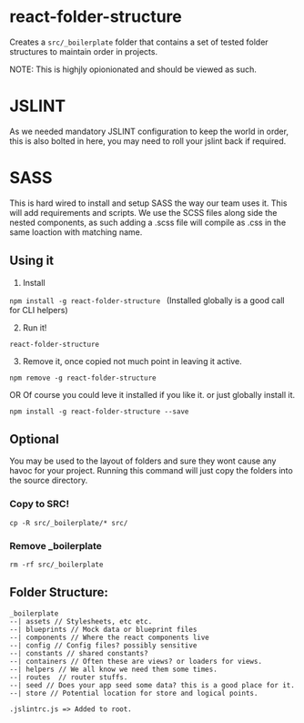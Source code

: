 # react-folder-structure
Creates a `src/_boilerplate` folder that contains a set of tested folder structures to maintain order in projects.

NOTE: This is highjly opionionated and should be viewed as such. 

# JSLINT
As we needed mandatory JSLINT configuration to keep the world in order, this is also bolted in here, you may need to roll your jslint back if required. 

# SASS
This is hard wired to install and setup SASS the way our team uses it. This will add requirements and scripts.
We use the SCSS files along side the nested components, as such adding a .scss file will compile as .css in the same loaction with matching name. 


## Using it

1. Install

`npm install -g react-folder-structure `
(Installed globally is a good call for CLI helpers)

2. Run it!

`react-folder-structure`

3. Remove it, once copied not much point in leaving it active. 

`npm remove -g react-folder-structure `

OR Of course you could leve it installed if you like it. or just globally install it. 

`npm install -g react-folder-structure --save`


## Optional
You may be used to the layout of folders and sure they wont cause any havoc for your project. Running this command will just copy the folders into the source directory. 

### Copy to SRC!
`cp -R src/_boilerplate/* src/`

### Remove _boilerplate
`rm -rf src/_boilerplate`


## Folder Structure: 

```
_boilerplate
--| assets // Stylesheets, etc etc.
--| blueprints // Mock data or blueprint files
--| components // Where the react components live
--| config // Config files? possibly sensitive
--| constants // shared constants?
--| containers // Often these are views? or loaders for views.
--| helpers // We all know we need them some times.
--| routes  // router stuffs.
--| seed // Does your app seed some data? this is a good place for it.
--| store // Potential location for store and logical points.

.jslintrc.js => Added to root. 
```
